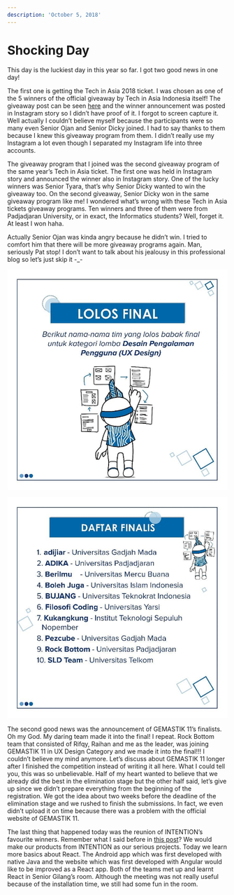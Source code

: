 ```yaml
---
description: 'October 5, 2018'
---
```


# Shocking Day

This day is the luckiest day in this year so far. I got two good news in one day!

The first one is getting the Tech in Asia 2018 ticket. I was chosen as one of the 5 winners of the official giveaway by Tech in Asia Indonesia itself! The giveaway post can be seen [here](https://www.instagram.com/p/Bof7iCqlBsc/) and the winner announcement was posted in Instagram story so I didn’t have proof of it. I forgot to screen capture it. Well actually I couldn’t believe myself because the participants were so many even Senior Ojan and Senior Dicky joined. I had to say thanks to them because I knew this giveaway program from them. I didn’t really use my Instagram a lot even though I separated my Instagram life into three accounts.

The giveaway program that I joined was the second giveaway program of the same year’s Tech in Asia ticket. The first one was held in Instagram story and announced the winner also in Instagram story. One of the lucky winners was Senior Tyara, that’s why Senior Dicky wanted to win the giveaway too. On the second giveaway, Senior Dicky won in the same giveaway program like me! I wondered what’s wrong with these Tech in Asia tickets giveaway programs. Ten winners and three of them were from Padjadjaran University, or in exact, the Informatics students? Well, forget it. At least I won haha.

Actually Senior Ojan was kinda angry because he didn’t win. I tried to comfort him that there will be more giveaway programs again. Man, seriously Pat stop! I don’t want to talk about his jealousy in this professional blog so let’s just skip it -\_-

![](../../.gitbook/assets/42613399_307169686730408_6580480484730615438_n.jpg)

![](../../.gitbook/assets/42116865_272477123393009_5289156674594588520_n-1.jpg)

The second good news was the announcement of GEMASTIK 11’s finalists. Oh my God. My daring team made it into the final! I repeat. Rock Bottom team that consisted of Rifqy, Raihan and me as the leader, was joining GEMASTIK 11 in UX Design Category and we made it into the final!!! I couldn’t believe my mind anymore. Let’s discuss about GEMASTIK 11 longer after I finished the competition instead of writing it all here. What I could tell you, this was so unbelievable. Half of my heart wanted to believe that we already did the best in the elimination stage but the other half said, let’s give up since we didn’t prepare everything from the beginning of the registration. We got the idea about two weeks before the deadline of the elimination stage and we rushed to finish the submissions. In fact, we even didn’t upload it on time because there was a problem with the official website of GEMASTIK 11.

The last thing that happened today was the reunion of INTENTION’s favourite winners. Remember what I said before in [this post](../09/its-not-the-end-of-spotevent.md)? We would make our products from INTENTION as our serious projects. Today we learn more basics about React. The Android app which was first developed with native Java and the website which was first developed with Angular would like to be improved as a React app. Both of the teams met up and learnt React in Senior Gilang’s room. Although the meeting was not really useful because of the installation time, we still had some fun in the room.

